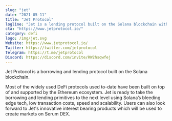 ```yaml
---
slug: "jet"
date: "2021-05-11"
title: "Jet Protocol"
logline: "Jet is a lending protocol built on the Solana blockchain with a focus on innovative lending products and cross-chain interest rate arbitrage."
cta: "https://www.jetprotocol.io/"
category: defi
logo: /img/jet.svg
Website: https://www.jetprotocol.io/
Twitter: https://twitter.com/jetprotocol
Telegram: https://t.me/jetprotocol
Discord: https://discord.com/invite/RW2hsqwfej
---
```


Jet Protocol is a borrowing and lending protocol built on the Solana blockchain.

Most of the widely used DeFi protocols used to-date have been built on top of and supported by the Ethereum ecosystem. Jet is ready to take the borrowing and lending primitives to the next level using Solana’s bleeding edge tech, low transaction costs, speed and scalability. Users can also look forward to Jet's innovative interest bearing products which will be used to create markets on Serum DEX.
